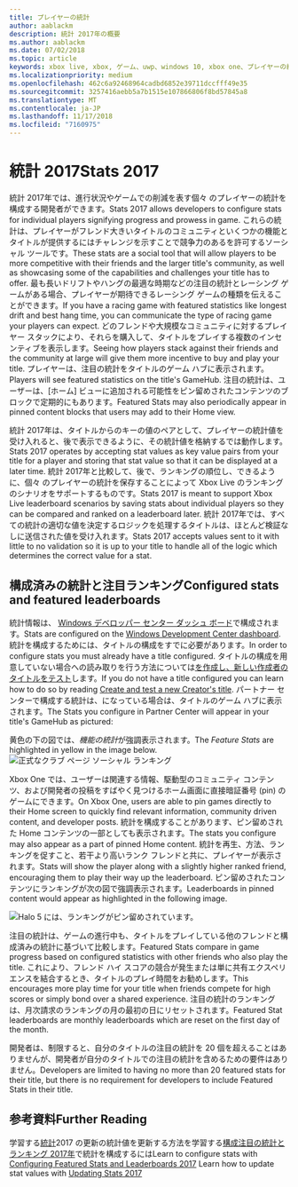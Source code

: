 ```yaml
---
title: プレイヤーの統計
author: aablackm
description: 統計 2017年の概要
ms.author: aablackm
ms.date: 07/02/2018
ms.topic: article
keywords: xbox live, xbox, ゲーム、uwp、windows 10, xbox one、プレイヤーの統計、ランキング, 統計 2017
ms.localizationpriority: medium
ms.openlocfilehash: 462c6a92468964cadbd6852e39711dccfff49e35
ms.sourcegitcommit: 3257416aebb5a7b1515e107866806f8bd57845a8
ms.translationtype: MT
ms.contentlocale: ja-JP
ms.lasthandoff: 11/17/2018
ms.locfileid: "7160975"
---
```

# <a name="stats-2017"></a><span data-ttu-id="156f4-104">統計 2017</span><span class="sxs-lookup"><span data-stu-id="156f4-104">Stats 2017</span></span>

<span data-ttu-id="156f4-105">統計 2017年では、進行状況やゲームでの削減を表す個々 のプレイヤーの統計を構成する開発者ができます。</span><span class="sxs-lookup"><span data-stu-id="156f4-105">Stats 2017 allows developers to configure stats for individual players signifying progress and prowess in game.</span></span> <span data-ttu-id="156f4-106">これらの統計は、プレイヤーがフレンド大きいタイトルのコミュニティといくつかの機能とタイトルが提供するにはチャレンジを示すことで競争力のあるを許可するソーシャル ツールです。</span><span class="sxs-lookup"><span data-stu-id="156f4-106">These stats are a social tool that will allow players to be more competitive with their friends and the larger title's community, as well as showcasing some of the capabilities and challenges your title has to offer.</span></span> <span data-ttu-id="156f4-107">最も長いドリフトやハングの最適な時期などの注目の統計とレーシング ゲームがある場合、プレイヤーが期待できるレーシング ゲームの種類を伝えることができます。</span><span class="sxs-lookup"><span data-stu-id="156f4-107">If you have a racing game with featured statistics like longest drift and best hang time, you can communicate the type of racing game your players can expect.</span></span> <span data-ttu-id="156f4-108">どのフレンドや大規模なコミュニティに対するプレイヤー スタックにより、それらを購入して、タイトルをプレイする複数のインセンティブを表示します。</span><span class="sxs-lookup"><span data-stu-id="156f4-108">Seeing how players stack against their friends and the community at large will give them more incentive to buy and play your title.</span></span> <span data-ttu-id="156f4-109">プレイヤーは、注目の統計をタイトルのゲーム ハブに表示されます。</span><span class="sxs-lookup"><span data-stu-id="156f4-109">Players will see featured statistics on the title's GameHub.</span></span> <span data-ttu-id="156f4-110">注目の統計は、ユーザーは、[ホーム] ビューに追加される可能性をピン留めされたコンテンツのブロックで定期的にもあります。</span><span class="sxs-lookup"><span data-stu-id="156f4-110">Featured Stats may also periodically appear in pinned content blocks that users may add to their Home view.</span></span>

<span data-ttu-id="156f4-111">統計 2017年は、タイトルからのキーの値のペアとして、プレイヤーの統計値を受け入れると、後で表示できるように、その統計値を格納するでは動作します。</span><span class="sxs-lookup"><span data-stu-id="156f4-111">Stats 2017 operates by accepting stat values as key value pairs from your title for a player and storing that stat value so that it can be displayed at a later time.</span></span> <span data-ttu-id="156f4-112">統計 2017年と比較して、後で、ランキングの順位し、できるように、個々 のプレイヤーの統計を保存することによって Xbox Live のランキングのシナリオをサポートするものです。</span><span class="sxs-lookup"><span data-stu-id="156f4-112">Stats 2017 is meant to support Xbox Live leaderboard scenarios by saving stats about individual players so they can be compared and ranked on a leaderboard later.</span></span> <span data-ttu-id="156f4-113">統計 2017年では、すべての統計の適切な値を決定するロジックを処理するタイトルは、ほとんど検証なしに送信された値を受け入れます。</span><span class="sxs-lookup"><span data-stu-id="156f4-113">Stats 2017 accepts values sent to it with little to no validation so it is up to your title to handle all of the logic which determines the correct value for a stat.</span></span>

## <a name="configured-stats-and-featured-leaderboards"></a><span data-ttu-id="156f4-114">構成済みの統計と注目ランキング</span><span class="sxs-lookup"><span data-stu-id="156f4-114">Configured stats and featured leaderboards</span></span>

<span data-ttu-id="156f4-115">統計情報は、 [Windows デベロッパー センター ダッシュ ボード](https://developer.microsoft.com/en-us/dashboard/windows/overview)で構成されます。</span><span class="sxs-lookup"><span data-stu-id="156f4-115">Stats are configured on the [Windows Development Center dashboard](https://developer.microsoft.com/en-us/dashboard/windows/overview).</span></span> <span data-ttu-id="156f4-116">統計を構成するためには、タイトルの構成をすでに必要があります。</span><span class="sxs-lookup"><span data-stu-id="156f4-116">In order to configure stats you must already have a title configured.</span></span> <span data-ttu-id="156f4-117">タイトルの構成を用意していない場合への読み取りを行う方法については[を作成し、新しい作成者のタイトルをテスト](../get-started-with-creators/create-and-test-a-new-creators-title.md)します。</span><span class="sxs-lookup"><span data-stu-id="156f4-117">If you do not have a title configured you can learn how to do so by reading [Create and test a new Creator's title](../get-started-with-creators/create-and-test-a-new-creators-title.md).</span></span>  <span data-ttu-id="156f4-118">パートナー センターで構成する統計は、になっている場合は、タイトルのゲーム ハブに表示されます。</span><span class="sxs-lookup"><span data-stu-id="156f4-118">The Stats you configure in Partner Center will appear in your title's GameHub as pictured:</span></span>

<span data-ttu-id="156f4-119">黄色の下の図では、*機能の統計*が強調表示されます。</span><span class="sxs-lookup"><span data-stu-id="156f4-119">The *Feature Stats* are highlighted in yellow in the image below.</span></span>
![正式なクラブ ページ ソーシャル ランキング](../images/omega/gamehub_featuredstats.png)


<span data-ttu-id="156f4-121">Xbox One では、ユーザーは関連する情報、駆動型のコミュニティ コンテンツ、および開発者の投稿をすばやく見つけるホーム画面に直接暗証番号 (pin) のゲームにできます。</span><span class="sxs-lookup"><span data-stu-id="156f4-121">On Xbox One, users are able to pin games directly to their Home screen to quickly find relevant information, community driven content, and developer posts.</span></span> <span data-ttu-id="156f4-122">統計を構成することがあります、ピン留めされた Home コンテンツの一部としても表示されます。</span><span class="sxs-lookup"><span data-stu-id="156f4-122">The stats you configure may also appear as a part of pinned Home content.</span></span> <span data-ttu-id="156f4-123">統計を再生、方法、ランキングを促すこと、若干より高いランク フレンドと共に、プレイヤーが表示されます。</span><span class="sxs-lookup"><span data-stu-id="156f4-123">Stats will show the player along with a slightly higher ranked friend, encouraging them to play their way up the leaderboard.</span></span> <span data-ttu-id="156f4-124">ピン留めされたコンテンツにランキングが次の図で強調表示されます。</span><span class="sxs-lookup"><span data-stu-id="156f4-124">Leaderboards in pinned content would appear as highlighted in the following image.</span></span>

![Halo 5 には、ランキングがピン留めされています。](../images/stats/Halo_5_Pinned_Leaderboard.png)

<span data-ttu-id="156f4-126">注目の統計は、ゲームの進行中も、タイトルをプレイしている他のフレンドと構成済みの統計に基づいて比較します。</span><span class="sxs-lookup"><span data-stu-id="156f4-126">Featured Stats compare in game progress based on configured statistics with other friends who also play the title.</span></span> <span data-ttu-id="156f4-127">これにより、フレンド ハイ スコアの競合が発生または単に共有エクスペリエンスを結合するとき、タイトルのプレイ時間をお勧めします。</span><span class="sxs-lookup"><span data-stu-id="156f4-127">This encourages more play time for your title when friends compete for high scores or simply bond over a shared experience.</span></span> <span data-ttu-id="156f4-128">注目の統計のランキングは、月次請求のランキングの月の最初の日にリセットされます。</span><span class="sxs-lookup"><span data-stu-id="156f4-128">Featured Stat leaderboards are monthly leaderboards which are reset on the first day of the month.</span></span>

<span data-ttu-id="156f4-129">開発者は、制限すると、自分のタイトルの注目の統計を 20 個を超えることはありませんが、開発者が自分のタイトルでの注目の統計を含めるための要件はありません。</span><span class="sxs-lookup"><span data-stu-id="156f4-129">Developers are limited to having no more than 20 featured stats for their title, but there is no requirement for developers to include Featured Stats in their title.</span></span>

## <a name="further-reading"></a><span data-ttu-id="156f4-130">参考資料</span><span class="sxs-lookup"><span data-stu-id="156f4-130">Further Reading</span></span>
<span data-ttu-id="156f4-131">学習する[統計](player-stats-updating.md)2017 の更新の統計値を更新する方法を学習する[構成注目の統計とランキング 2017年](../configure-xbl/dev-center/featured-stats-and-leaderboards.md)で統計を構成するには</span><span class="sxs-lookup"><span data-stu-id="156f4-131">Learn to configure stats with [Configuring Featured Stats and Leaderboards 2017](../configure-xbl/dev-center/featured-stats-and-leaderboards.md) Learn how to update stat values with [Updating Stats 2017](player-stats-updating.md)</span></span>